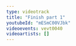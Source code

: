 ```yaml
---
type: videotrack
title: "Finish part 1"
youtubeId: "mESmC00VJbk"
videoevents: vevt0040
videoartists: []
---
```

